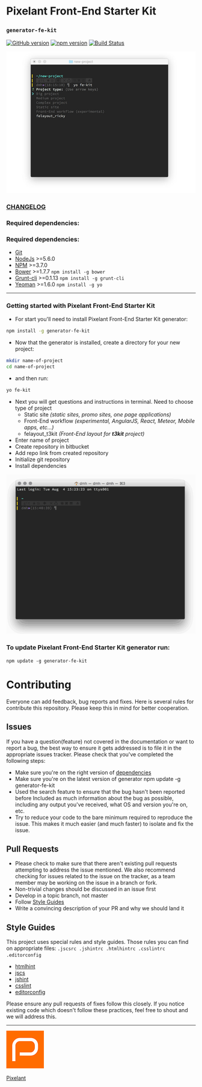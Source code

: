 # Pixelant Front-End Starter Kit
### `generator-fe-kit`

[![GitHub version](https://badge.fury.io/gh/pixelant%2Fpixelant-fe-starter-kit.svg)](http://badge.fury.io/gh/pixelant%2Fpixelant-fe-starter-kit)
[![npm version](https://badge.fury.io/js/generator-fe-kit.svg)](https://badge.fury.io/js/generator-fe-kit)
[![Build Status](https://travis-ci.org/pixelant/pixelant-fe-starter-kit.svg?branch=master)](https://travis-ci.org/pixelant/pixelant-fe-starter-kit)

![fe-kit](https://raw.githubusercontent.com/dmh/img/master/fe-kit.jpg)

### [CHANGELOG](https://github.com/pixelant/pixelant-fe-starter-kit/blob/master/CHANGELOG.md)

### Required dependencies:

### Required dependencies:

- [Git](https://git-scm.com/)
- [NodeJs](http://nodejs.org/) >=5.6.0
- [NPM](https://github.com/npm/npm) >=3.7.0
- [Bower](http://bower.io/) >=1.7.7 `npm install -g bower`
- [Grunt-cli](http://gruntjs.com/) >=0.1.13 `npm install -g grunt-cli`
- [Yeoman](http://yeoman.io/) >=1.6.0 `npm install -g yo`

***

### Getting started with Pixelant Front-End Starter Kit

* For start you'll need to install Pixelant Front-End Starter Kit generator:

```sh
npm install -g generator-fe-kit
```

* Now that the generator is installed, create a directory for your new project:

```sh
mkdir name-of-project
cd name-of-project
```

* and then run:

```sh
yo fe-kit
```

* Next you will get questions and instructions in terminal. Need to choose type of project
  * Static site _(static sites, promo sites, one page applications)_
  * Front-End workflow _(experimental, AngularJS, React, Meteor, Mobile apps, etc...)_
  * felayout_t3kit _(Front-End layout for **t3kit** project)_
* Enter name of project
* Create repository in bitbucket
* Add repo link from created repository
* Initialize git repository
* Install dependencies

![fe-kit](https://raw.githubusercontent.com/dmh/img/master/fe-kit.gif)

### To update Pixelant Front-End Starter Kit generator run:

`npm update -g generator-fe-kit`


# Contributing

Everyone can add feedback, bug reports and fixes. Here is several rules for contribute this repository. Please keep this in mind for better cooperation.


## Issues

If you have a question(feature) not covered in the documentation or want to report a bug, the best way to ensure it gets addressed is to file it in the appropriate issues tracker. Please check that you've completed the following steps:

* Make sure you're on the right version of [dependencies](https://github.com/pixelant/pixelant-fe-starter-kit/blob/master/readme.md#required-dependencies)
* Make sure you're on the latest version of generator npm update -g generator-fe-kit
* Used the search feature to ensure that the bug hasn't been reported before
Included as much information about the bug as possible, including any output you've received, what OS and version you're on, etc.
* Try to reduce your code to the bare minimum required to reproduce the issue. This makes it much easier (and much faster) to isolate and fix the issue.


## Pull Requests

* Please check to make sure that there aren't existing pull requests attempting to address the issue mentioned. We also recommend checking for issues related to the issue on the tracker, as a team member may be working on the issue in a branch or fork.
* Non-trivial changes should be discussed in an issue first
* Develop in a topic branch, not master
* Follow [Style Guides](https://github.com/pixelant/pixelant-fe-starter-kit/blob/master/readme.md#style-guide)
* Write a convincing description of your PR and why we should land it



## Style Guides
This project uses special rules and style guides. Those rules you can find on appropriate files: `.jscsrc .jshintrc .htmlhintrc .csslintrc .editorconfig`

* [htmlhint](https://github.com/yaniswang/HTMLHint/wiki/Rules)
* [jscs](http://jscs.info/rules.html)
* [jshint](http://jshint.com/docs/options)
* [csslint](https://github.com/CSSLint/csslint/wiki/Rules)
* [editorconfig](http://editorconfig.org)

Please ensure any pull requests of fixes follow this closely. If you notice existing code which doesn't follow these practices, feel free to shout and we will address this.

***

![Pixelant](http://raw.githubusercontent.com/dmh/img/master/P.png)

[Pixelant](http://www.pixelant.se/)
